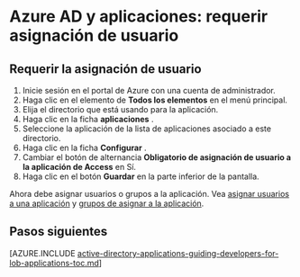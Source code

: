 <properties
    pageTitle="Azure AD y aplicaciones: requerir asignación de usuario | Microsoft Azure"
    description="Cómo requieren asignación de usuario para las aplicaciones de Azure."
    services="active-directory"
    documentationCenter=""
    authors="IHenkel"
    manager="femila"
    editor=""/>

<tags
    ms.service="active-directory"
    ms.workload="identity"
    ms.tgt_pltfrm="na"
    ms.devlang="na"
    ms.topic="article"
    ms.date="10/09/2015"
    ms.author="inhenk"/>

# <a name="azure-ad-and-applications-requiring-user-assignment"></a>Azure AD y aplicaciones: requerir asignación de usuario

## <a name="requiring-user-assignment"></a>Requerir la asignación de usuario
1. Inicie sesión en el portal de Azure con una cuenta de administrador.
2. Haga clic en el elemento de **Todos los elementos** en el menú principal.
3. Elija el directorio que está usando para la aplicación.
4. Haga clic en la ficha **aplicaciones** .
5. Seleccione la aplicación de la lista de aplicaciones asociado a este directorio.
6. Haga clic en la ficha **Configurar** .
7. Cambiar el botón de alternancia **Obligatorio de asignación de usuario a la aplicación de Access** en Sí.
8. Haga clic en el botón **Guardar** en la parte inferior de la pantalla.

Ahora debe asignar usuarios o grupos a la aplicación. Vea [asignar usuarios a una aplicación](active-directory-applications-guiding-developers-assigning-users.md) y [grupos de asignar a la aplicación](active-directory-applications-guiding-developers-assigning-groups.md).

## <a name="next-steps"></a>Pasos siguientes
[AZURE.INCLUDE [active-directory-applications-guiding-developers-for-lob-applications-toc.md](../../includes/active-directory-applications-guiding-developers-for-lob-applications-toc.md)]
